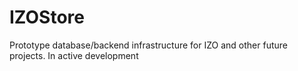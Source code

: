 # IZOStore
Prototype database/backend infrastructure for IZO and other future projects. In active development
